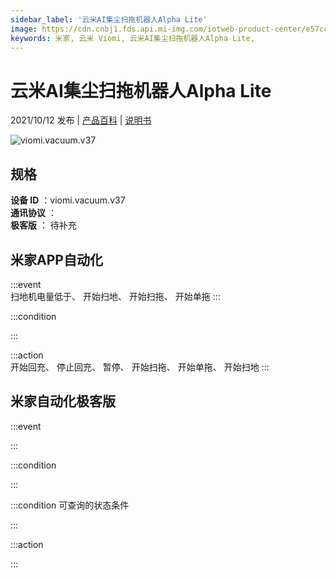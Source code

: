 ```yaml
---
sidebar_label: '云米AI集尘扫拖机器人Alpha Lite'
image: https://cdn.cnbj1.fds.api.mi-img.com/iotweb-product-center/e57cc9d19515e7e20d6bd291ea5cf4c8_1630574955040.png?GalaxyAccessKeyId=AKVGLQWBOVIRQ3XLEW&Expires=9223372036854775807&Signature=3hVn1b5pjd1O1iDPfQBD0UsYWLs=
keywords: 米家, 云米 Viomi, 云米AI集尘扫拖机器人Alpha Lite, 
---
```

# 云米AI集尘扫拖机器人Alpha Lite

2021/10/12 发布 | [产品百科](https://home.mi.com/webapp/content/baike/product/index.html?model=viomi.vacuum.v37/) | [说明书](https://home.mi.com/views/introduction.html?model=viomi.vacuum.v37&region=cn)

![viomi.vacuum.v37](https://cdn.cnbj1.fds.api.mi-img.com/iotweb-product-center/e57cc9d19515e7e20d6bd291ea5cf4c8_1630574955040.png?GalaxyAccessKeyId=AKVGLQWBOVIRQ3XLEW&Expires=9223372036854775807&Signature=3hVn1b5pjd1O1iDPfQBD0UsYWLs=)

## 规格  
> 
**设备 ID** ：viomi.vacuum.v37  
**通讯协议** ：  
**极客版**  ： 待补充 


## 米家APP自动化  

:::event  
扫地机电量低于、 开始扫地、 开始扫拖、 开始单拖
:::

:::condition  

:::

:::action   
开始回充、 停止回充、 暂停、 开始扫拖、 开始单拖、 开始扫地
:::

## 米家自动化极客版  

:::event  

:::

:::condition  

:::

:::condition 可查询的状态条件  

:::

:::action  

:::

        
